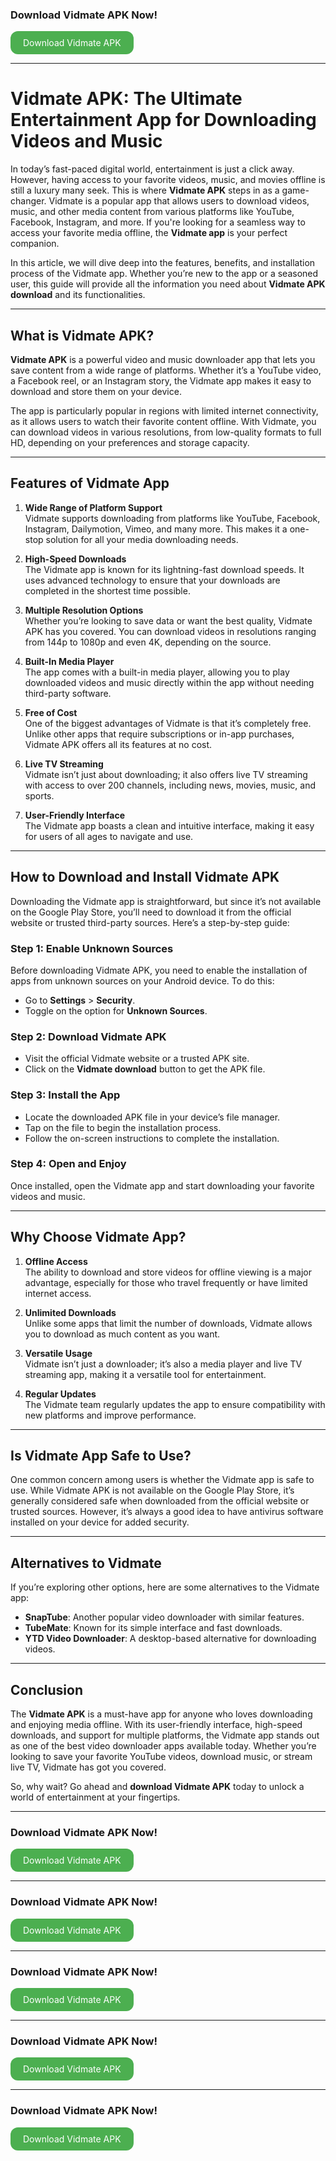 ### Download Vidmate APK Now!

<a href="https://arolinks.com/RIJ6F" style="display: inline-block; padding: 10px 20px; background-color: #4CAF50; color: white; text-align: center; border-radius: 12px; text-decoration: none;">Download Vidmate APK</a>

---

# Vidmate APK: The Ultimate Entertainment App for Downloading Videos and Music

In today’s fast-paced digital world, entertainment is just a click away. However, having access to your favorite videos, music, and movies offline is still a luxury many seek. This is where **Vidmate APK** steps in as a game-changer. Vidmate is a popular app that allows users to download videos, music, and other media content from various platforms like YouTube, Facebook, Instagram, and more. If you're looking for a seamless way to access your favorite media offline, the **Vidmate app** is your perfect companion.

In this article, we will dive deep into the features, benefits, and installation process of the Vidmate app. Whether you’re new to the app or a seasoned user, this guide will provide all the information you need about **Vidmate APK download** and its functionalities.

---

## What is Vidmate APK?

**Vidmate APK** is a powerful video and music downloader app that lets you save content from a wide range of platforms. Whether it’s a YouTube video, a Facebook reel, or an Instagram story, the Vidmate app makes it easy to download and store them on your device.

The app is particularly popular in regions with limited internet connectivity, as it allows users to watch their favorite content offline. With Vidmate, you can download videos in various resolutions, from low-quality formats to full HD, depending on your preferences and storage capacity.

---

## Features of Vidmate App

1. **Wide Range of Platform Support**  
   Vidmate supports downloading from platforms like YouTube, Facebook, Instagram, Dailymotion, Vimeo, and many more. This makes it a one-stop solution for all your media downloading needs.

2. **High-Speed Downloads**  
   The Vidmate app is known for its lightning-fast download speeds. It uses advanced technology to ensure that your downloads are completed in the shortest time possible.

3. **Multiple Resolution Options**  
   Whether you’re looking to save data or want the best quality, Vidmate APK has you covered. You can download videos in resolutions ranging from 144p to 1080p and even 4K, depending on the source.

4. **Built-In Media Player**  
   The app comes with a built-in media player, allowing you to play downloaded videos and music directly within the app without needing third-party software.

5. **Free of Cost**  
   One of the biggest advantages of Vidmate is that it’s completely free. Unlike other apps that require subscriptions or in-app purchases, Vidmate APK offers all its features at no cost.

6. **Live TV Streaming**  
   Vidmate isn’t just about downloading; it also offers live TV streaming with access to over 200 channels, including news, movies, music, and sports.

7. **User-Friendly Interface**  
   The Vidmate app boasts a clean and intuitive interface, making it easy for users of all ages to navigate and use.

---

## How to Download and Install Vidmate APK

Downloading the Vidmate app is straightforward, but since it’s not available on the Google Play Store, you’ll need to download it from the official website or trusted third-party sources. Here’s a step-by-step guide:

### Step 1: Enable Unknown Sources  
Before downloading Vidmate APK, you need to enable the installation of apps from unknown sources on your Android device. To do this:  
- Go to **Settings** > **Security**.  
- Toggle on the option for **Unknown Sources**.

### Step 2: Download Vidmate APK  
- Visit the official Vidmate website or a trusted APK site.  
- Click on the **Vidmate download** button to get the APK file.

### Step 3: Install the App  
- Locate the downloaded APK file in your device’s file manager.  
- Tap on the file to begin the installation process.  
- Follow the on-screen instructions to complete the installation.

### Step 4: Open and Enjoy  
Once installed, open the Vidmate app and start downloading your favorite videos and music.

---

## Why Choose Vidmate App?

1. **Offline Access**  
   The ability to download and store videos for offline viewing is a major advantage, especially for those who travel frequently or have limited internet access.

2. **Unlimited Downloads**  
   Unlike some apps that limit the number of downloads, Vidmate allows you to download as much content as you want.

3. **Versatile Usage**  
   Vidmate isn’t just a downloader; it’s also a media player and live TV streaming app, making it a versatile tool for entertainment.

4. **Regular Updates**  
   The Vidmate team regularly updates the app to ensure compatibility with new platforms and improve performance.

---

## Is Vidmate App Safe to Use?

One common concern among users is whether the Vidmate app is safe to use. While Vidmate APK is not available on the Google Play Store, it’s generally considered safe when downloaded from the official website or trusted sources. However, it’s always a good idea to have antivirus software installed on your device for added security.

---

## Alternatives to Vidmate

If you’re exploring other options, here are some alternatives to the Vidmate app:  
- **SnapTube**: Another popular video downloader with similar features.  
- **TubeMate**: Known for its simple interface and fast downloads.  
- **YTD Video Downloader**: A desktop-based alternative for downloading videos.

---

## Conclusion

The **Vidmate APK** is a must-have app for anyone who loves downloading and enjoying media offline. With its user-friendly interface, high-speed downloads, and support for multiple platforms, the Vidmate app stands out as one of the best video downloader apps available today. Whether you’re looking to save your favorite YouTube videos, download music, or stream live TV, Vidmate has got you covered.

So, why wait? Go ahead and **download Vidmate APK** today to unlock a world of entertainment at your fingertips.

---

### Download Vidmate APK Now!

<a href="https://arolinks.com/RIJ6F" style="display: inline-block; padding: 10px 20px; background-color: #4CAF50; color: white; text-align: center; border-radius: 12px; text-decoration: none;">Download Vidmate APK</a>

---

### Download Vidmate APK Now!

<a href="https://arolinks.com/RIJ6F" style="display: inline-block; padding: 10px 20px; background-color: #4CAF50; color: white; text-align: center; border-radius: 12px; text-decoration: none;">Download Vidmate APK</a>

---

### Download Vidmate APK Now!

<a href="https://arolinks.com/RIJ6F" style="display: inline-block; padding: 10px 20px; background-color: #4CAF50; color: white; text-align: center; border-radius: 12px; text-decoration: none;">Download Vidmate APK</a>

---

### Download Vidmate APK Now!

<a href="https://arolinks.com/RIJ6F" style="display: inline-block; padding: 10px 20px; background-color: #4CAF50; color: white; text-align: center; border-radius: 12px; text-decoration: none;">Download Vidmate APK</a>

---

### Download Vidmate APK Now!

<a href="https://arolinks.com/RIJ6F" style="display: inline-block; padding: 10px 20px; background-color: #4CAF50; color: white; text-align: center; border-radius: 12px; text-decoration: none;">Download Vidmate APK</a>